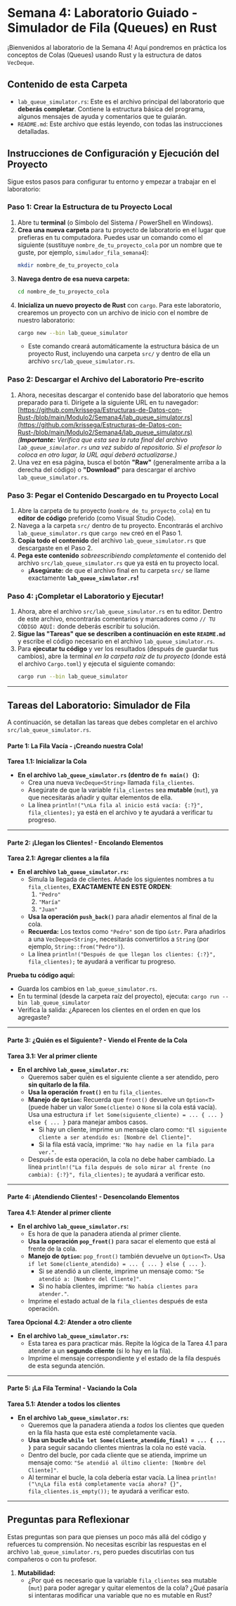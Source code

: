 # Semana 4: Laboratorio Guiado - Simulador de Fila (Queues) en Rust

¡Bienvenidos al laboratorio de la Semana 4! Aquí pondremos en práctica los conceptos de Colas (Queues) usando Rust y la estructura de datos `VecDeque`.

## Contenido de esta Carpeta

* `lab_queue_simulator.rs`: Este es el archivo principal del laboratorio que **deberás completar**. Contiene la estructura básica del programa, algunos mensajes de ayuda y comentarios que te guiarán.
* `README.md`: Este archivo que estás leyendo, con todas las instrucciones detalladas.

## Instrucciones de Configuración y Ejecución del Proyecto

Sigue estos pasos para configurar tu entorno y empezar a trabajar en el laboratorio:

### Paso 1: Crear la Estructura de tu Proyecto Local

1.  Abre tu **terminal** (o Símbolo del Sistema / PowerShell en Windows).
2.  **Crea una nueva carpeta** para tu proyecto de laboratorio en el lugar que prefieras en tu computadora. Puedes usar un comando como el siguiente (sustituye `nombre_de_tu_proyecto_cola` por un nombre que te guste, por ejemplo, `simulador_fila_semana4`):
    ```bash
    mkdir nombre_de_tu_proyecto_cola
    ```
3.  **Navega dentro de esa nueva carpeta:**
    ```bash
    cd nombre_de_tu_proyecto_cola
    ```
4.  **Inicializa un nuevo proyecto de Rust** con `cargo`. Para este laboratorio, crearemos un proyecto con un archivo de inicio con el nombre de nuestro laboratorio:
    ```bash
    cargo new --bin lab_queue_simulator
    ```
    * Este comando creará automáticamente la estructura básica de un proyecto Rust, incluyendo una carpeta `src/` y dentro de ella un archivo `src/lab_queue_simulator.rs`.

### Paso 2: Descargar el Archivo del Laboratorio Pre-escrito

1.  Ahora, necesitas descargar el contenido base del laboratorio que hemos preparado para ti. Dirígete a la siguiente URL en tu navegador:
    [https://github.com/krissega/Estructuras-de-Datos-con-Rust-/blob/main/Modulo2/Semana4/lab_queue_simulator.rs](https://github.com/krissega/Estructuras-de-Datos-con-Rust-/blob/main/Modulo2/Semana4/lab_queue_simulator.rs)
    *(**Importante:** Verifica que esta sea la ruta final del archivo `lab_queue_simulator.rs` una vez subido al repositorio. Si el profesor lo coloca en otro lugar, la URL aquí deberá actualizarse.)*
2.  Una vez en esa página, busca el botón **"Raw"** (generalmente arriba a la derecha del código) o **"Download"** para descargar el archivo `lab_queue_simulator.rs`.

### Paso 3: Pegar el Contenido Descargado en tu Proyecto Local

1.  Abre la carpeta de tu proyecto (`nombre_de_tu_proyecto_cola`) en tu **editor de código** preferido (como Visual Studio Code).
2.  Navega a la carpeta `src/` dentro de tu proyecto. Encontrarás el archivo `lab_queue_simulator.rs` que `cargo new` creó en el Paso 1.
3.  **Copia todo el contenido** del archivo `lab_queue_simulator.rs` que descargaste en el Paso 2.
4.  **Pega este contenido** *sobreescribiendo completamente* el contenido del archivo `src/lab_queue_simulator.rs` que ya está en tu proyecto local.
    * **¡Asegúrate:** de que el archivo final en tu carpeta `src/` se llame exactamente **`lab_queue_simulator.rs`!**

### Paso 4: ¡Completar el Laboratorio y Ejecutar!

1.  Ahora, abre el archivo `src/lab_queue_simulator.rs` en tu editor. Dentro de este archivo, encontrarás comentarios y marcadores como `// TU CÓDIGO AQUÍ:` donde deberás escribir tu solución.
2.  **Sigue las "Tareas" que se describen a continuación en este `README.md`** y escribe el código necesario en el archivo `lab_queue_simulator.rs`.
3.  Para **ejecutar tu código** y ver los resultados (después de guardar tus cambios), abre la terminal *en la carpeta raíz de tu proyecto* (donde está el archivo `Cargo.toml`) y ejecuta el siguiente comando:
    ```bash
    cargo run --bin lab_queue_simulator
    ```

---

## Tareas del Laboratorio: Simulador de Fila

A continuación, se detallan las tareas que debes completar en el archivo `src/lab_queue_simulator.rs`.

#### **Parte 1: La Fila Vacía - ¡Creando nuestra Cola!**

**Tarea 1.1: Inicializar la Cola**
* **En el archivo `lab_queue_simulator.rs` (dentro de `fn main() {`):**
    * Crea una nueva `VecDeque<String>` llamada `fila_clientes`.
    * Asegúrate de que la variable `fila_clientes` sea **mutable** (`mut`), ya que necesitarás añadir y quitar elementos de ella.
    * La línea `println!("\nLa fila al inicio está vacía: {:?}", fila_clientes);` ya está en el archivo y te ayudará a verificar tu progreso.

---

#### **Parte 2: ¡Llegan los Clientes! - Encolando Elementos**

**Tarea 2.1: Agregar clientes a la fila**
* **En el archivo `lab_queue_simulator.rs`:**
    * Simula la llegada de clientes. Añade los siguientes nombres a tu `fila_clientes`, **EXACTAMENTE EN ESTE ORDEN**:
        1.  `"Pedro"`
        2.  `"María"`
        3.  `"Juan"`
    * **Usa la operación `push_back()`** para añadir elementos al final de la cola.
    * **Recuerda:** Los textos como `"Pedro"` son de tipo `&str`. Para añadirlos a una `VecDeque<String>`, necesitarás convertirlos a `String` (por ejemplo, `String::from("Pedro")`).
    * La línea `println!("Después de que llegan los clientes: {:?}", fila_clientes);` te ayudará a verificar tu progreso.

**Prueba tu código aquí:**
* Guarda los cambios en `lab_queue_simulator.rs`.
* En tu terminal (desde la carpeta raíz del proyecto), ejecuta: `cargo run --bin lab_queue_simulator`
* Verifica la salida: ¿Aparecen los clientes en el orden en que los agregaste?

---

#### **Parte 3: ¿Quién es el Siguiente? - Viendo el Frente de la Cola**

**Tarea 3.1: Ver al primer cliente**
* **En el archivo `lab_queue_simulator.rs`:**
    * Queremos saber quién es el siguiente cliente a ser atendido, pero **sin quitarlo de la fila**.
    * **Usa la operación `front()`** en tu `fila_clientes`.
    * **Manejo de `Option`:** Recuerda que `front()` devuelve un `Option<T>` (puede haber un valor `Some(cliente)` o `None` si la cola está vacía). Usa una estructura `if let Some(siguiente_cliente) = ... { ... } else { ... }` para manejar ambos casos.
        * Si hay un cliente, imprime un mensaje claro como: `"El siguiente cliente a ser atendido es: [Nombre del Cliente]"`.
        * Si la fila está vacía, imprime: `"No hay nadie en la fila para ver."`.
    * Después de esta operación, la cola no debe haber cambiado. La línea `println!("La fila después de solo mirar al frente (no cambia): {:?}", fila_clientes);` te ayudará a verificar esto.

---

#### **Parte 4: ¡Atendiendo Clientes! - Desencolando Elementos**

**Tarea 4.1: Atender al primer cliente**
* **En el archivo `lab_queue_simulator.rs`:**
    * Es hora de que la panadera atienda al primer cliente.
    * **Usa la operación `pop_front()`** para sacar el elemento que está al frente de la cola.
    * **Manejo de `Option`:** `pop_front()` también devuelve un `Option<T>`. Usa `if let Some(cliente_atendido) = ... { ... } else { ... }`.
        * Si se atendió a un cliente, imprime un mensaje como: `"Se atendió a: [Nombre del Cliente]"`.
        * Si no había clientes, imprime: `"No había clientes para atender."`.
    * Imprime el estado actual de la `fila_clientes` después de esta operación.

**Tarea Opcional 4.2: Atender a otro cliente**
* **En el archivo `lab_queue_simulator.rs`:**
    * Esta tarea es para practicar más. Repite la lógica de la Tarea 4.1 para atender a un **segundo cliente** (si lo hay en la fila).
    * Imprime el mensaje correspondiente y el estado de la fila después de esta segunda atención.

---

#### **Parte 5: ¡La Fila Termina! - Vaciando la Cola**

**Tarea 5.1: Atender a todos los clientes**
* **En el archivo `lab_queue_simulator.rs`:**
    * Queremos que la panadera atienda a *todos* los clientes que queden en la fila hasta que esta esté completamente vacía.
    * **Usa un bucle `while let Some(cliente_atendido_final) = ... { ... }`** para seguir sacando clientes mientras la cola no esté vacía.
    * Dentro del bucle, por cada cliente que se atienda, imprime un mensaje como: `"Se atendió al último cliente: [Nombre del Cliente]"`.
    * Al terminar el bucle, la cola debería estar vacía. La línea `println!("\n¿La fila está completamente vacía ahora? {}", fila_clientes.is_empty());` te ayudará a verificar esto.

---

## Preguntas para Reflexionar

Estas preguntas son para que pienses un poco más allá del código y refuerces tu comprensión. No necesitas escribir las respuestas en el archivo `lab_queue_simulator.rs`, pero puedes discutirlas con tus compañeros o con tu profesor.

1.  **Mutabilidad:**
    - ¿Por qué es necesario que la variable `fila_clientes` sea mutable (`mut`) para poder agregar y quitar elementos de la cola? ¿Qué pasaría si intentaras modificar una variable que no es mutable en Rust?